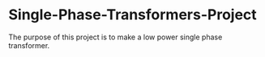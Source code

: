 # Single-Phase-Transformers-Project

The purpose of this project is to make a low power single phase transformer.
